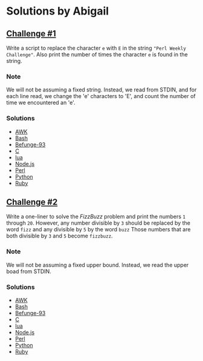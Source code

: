 # Solutions by Abigail

## [Challenge #1](https://perlweeklychallenge.org/blog/perl-weekly-challenge-001/#challenge-1)

Write a script to replace the character `e` with `E` in the string
`"Perl Weekly Challenge"`. Also print the number of times the character
`e` is found in the string.

### Note
We will not be assuming a fixed string. Instead, we read from STDIN,
and for each line read, we change the 'e' characters to 'E', and
count the number of time we encountered an 'e'.

### Solutions
* [AWK](awk/ch-1.awk)
* [Bash](bash/ch-1.sh)
* [Befunge-93](befunge/ch-1.bf93)
* [C](c/ch-1.c)
* [lua](lua/ch-1.lua)
* [Node.js](node/ch-1.js)
* [Perl](perl/ch-1.pl)
* [Python](python/ch-1.py)
* [Ruby](ruby/ch-1.rb)


## [Challenge #2](https://perlweeklychallenge.org/blog/perl-weekly-challenge-001/#challenge-2)

Write a one-liner to solve the *FizzBuzz* problem and print the
numbers `1` through `20`. However, any number divisible by `3` should
be replaced by the word `fizz` and any divisible by `5` by the word
`buzz` Those numbers that are both divisible by `3` and `5` become
`fizzbuzz`.

### Note
We will not be assuming a fixed upper bound. Instead, we read the
upper boad from STDIN.

### Solutions
* [AWK](awk/ch-2.awk)
* [Bash](bash/ch-2.sh)
* [Befunge-93](befunge-93/ch-2.bf93)
* [C](c/ch-2.c)
* [lua](lua/ch-2.lua)
* [Node.js](node/ch-2.js)
* [Perl](perl/ch-2.pl)
* [Python](python/ch-2.py)
* [Ruby](ruby/ch-2.rb)
